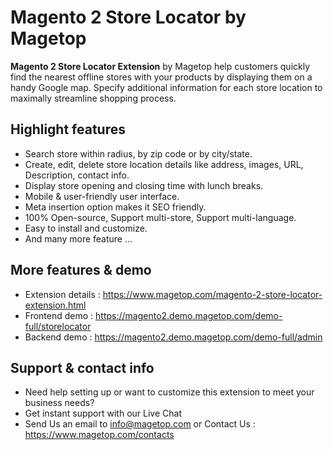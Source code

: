 # Magento 2 Store Locator by Magetop

**Magento 2 Store Locator Extension** by Magetop help customers quickly find the nearest offline stores with your products by displaying them on a handy Google map. Specify additional information for each store location to maximally streamline shopping process.

## Highlight features

- Search store within radius, by zip code or by city/state.
- Create, edit, delete store location details like address, images, URL, Description, contact info.
- Display store opening and closing time with lunch breaks.
- Mobile & user-friendly user interface.
- Meta insertion option makes it SEO friendly.
- 100% Open-source, Support multi-store, Support multi-language.
- Easy to install and customize.
- And many more feature ...

## More features & demo

- Extension details : https://www.magetop.com/magento-2-store-locator-extension.html
- Frontend demo : https://magento2.demo.magetop.com/demo-full/storelocator
- Backend demo : https://magento2.demo.magetop.com/demo-full/admin

## Support & contact info

- Need help setting up or want to customize this extension to meet your business needs? 
- Get instant support with our Live Chat
- Send Us an email to info@magetop.com or Contact Us : https://www.magetop.com/contacts
